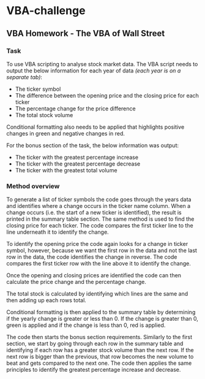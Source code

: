 # VBA-challenge
## VBA Homework - The VBA of Wall Street

### Task
To use VBA scripting to analyse stock market data.
The VBA script needs to output the below information for each year of data _(each year is on a separate tab)_:
  *	The ticker symbol
  *	The difference between the opening price and the closing price for each ticker
  *	The percentage change for the price difference
  *	The total stock volume

Conditional formatting also needs to be applied that highlights positive changes in green and negative changes in red.

For the bonus section of the task, the below information was output:
  *	The ticker with the greatest percentage increase
  * The ticker with the greatest percentage decrease
  *	The ticker with the greatest total volume

### Method overview

To generate a list of ticker symbols the code goes through the years data and identifies where a change occurs in the ticker name column. When a change occurs (i.e. the start of a new ticker is identified), the result is printed in the summary table section. The same method is used to find the closing price for each ticker. The code compares the first ticker line to the line underneath it to identify the change.

To identify the opening price the code again looks for a change in ticker symbol, however, because we want the first row in the data and not the last row in the data, the code identifies the change in reverse. The code compares the first ticker row with the line above it to identify the change.

Once the opening and closing prices are identified the code can then calculate the price change and the percentage change.

The total stock is calculated by identifying which lines are the same and then adding up each rows total.

Conditional formatting is then applied to the summary table by determining if the yearly change is greater or less than 0. If the change is greater than 0, green is applied and if the change is less than 0, red is applied.

The code then starts the bonus section requirements.
Similarly to the first section, we start by going through each row in the summary table and identifying if each row has a greater stock volume than the next row. If the next row is bigger than the previous, that row becomes the new volume to beat and gets compared to the next one.
The code then applies the same principles to identify the greatest percentage increase and decrease. 




